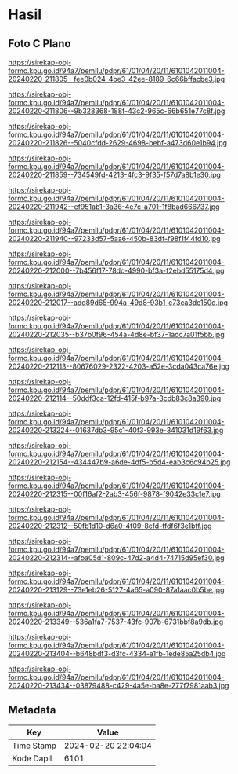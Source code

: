 # Hasil

## Foto C Plano

https://sirekap-obj-formc.kpu.go.id/94a7/pemilu/pdpr/61/01/04/20/11/6101042011004-20240220-211805--fee0b024-4be3-42ee-8189-6c66bffacbe3.jpg

https://sirekap-obj-formc.kpu.go.id/94a7/pemilu/pdpr/61/01/04/20/11/6101042011004-20240220-211806--9b328368-188f-43c2-965c-66b651e77c8f.jpg

https://sirekap-obj-formc.kpu.go.id/94a7/pemilu/pdpr/61/01/04/20/11/6101042011004-20240220-211826--5040cfdd-2629-4698-bebf-a473d60e1b94.jpg

https://sirekap-obj-formc.kpu.go.id/94a7/pemilu/pdpr/61/01/04/20/11/6101042011004-20240220-211859--734549fd-4213-4fc3-9f35-f57d7a8b1e30.jpg

https://sirekap-obj-formc.kpu.go.id/94a7/pemilu/pdpr/61/01/04/20/11/6101042011004-20240220-211942--ef951ab1-3a36-4e7c-a701-1f8bad666737.jpg

https://sirekap-obj-formc.kpu.go.id/94a7/pemilu/pdpr/61/01/04/20/11/6101042011004-20240220-211940--97233d57-5aa6-450b-83df-f98f1f44fd10.jpg

https://sirekap-obj-formc.kpu.go.id/94a7/pemilu/pdpr/61/01/04/20/11/6101042011004-20240220-212000--7b456f17-78dc-4990-bf3a-f2ebd55175d4.jpg

https://sirekap-obj-formc.kpu.go.id/94a7/pemilu/pdpr/61/01/04/20/11/6101042011004-20240220-212017--add89d65-994a-49d8-93b1-c73ca3dc150d.jpg

https://sirekap-obj-formc.kpu.go.id/94a7/pemilu/pdpr/61/01/04/20/11/6101042011004-20240220-212035--b37b0f96-454a-4d8e-bf37-1adc7a01f5bb.jpg

https://sirekap-obj-formc.kpu.go.id/94a7/pemilu/pdpr/61/01/04/20/11/6101042011004-20240220-212113--80676029-2322-4203-a52e-3cda043ca76e.jpg

https://sirekap-obj-formc.kpu.go.id/94a7/pemilu/pdpr/61/01/04/20/11/6101042011004-20240220-212114--50ddf3ca-12fd-415f-b97a-3cdb83c8a390.jpg

https://sirekap-obj-formc.kpu.go.id/94a7/pemilu/pdpr/61/01/04/20/11/6101042011004-20240220-213224--01637db3-95c1-40f3-993e-341031d19f63.jpg

https://sirekap-obj-formc.kpu.go.id/94a7/pemilu/pdpr/61/01/04/20/11/6101042011004-20240220-212154--434447b9-a6de-4df5-b5d4-eab3c6c94b25.jpg

https://sirekap-obj-formc.kpu.go.id/94a7/pemilu/pdpr/61/01/04/20/11/6101042011004-20240220-212315--00f16af2-2ab3-456f-9878-f9042e33c1e7.jpg

https://sirekap-obj-formc.kpu.go.id/94a7/pemilu/pdpr/61/01/04/20/11/6101042011004-20240220-212312--50fb1d10-d6a0-4f09-8cfd-ffdf6f3e1bff.jpg

https://sirekap-obj-formc.kpu.go.id/94a7/pemilu/pdpr/61/01/04/20/11/6101042011004-20240220-212314--afba05d1-809c-47d2-a4d4-74715d95ef30.jpg

https://sirekap-obj-formc.kpu.go.id/94a7/pemilu/pdpr/61/01/04/20/11/6101042011004-20240220-213129--73e1eb26-5127-4a65-a090-87a1aac0b5be.jpg

https://sirekap-obj-formc.kpu.go.id/94a7/pemilu/pdpr/61/01/04/20/11/6101042011004-20240220-213349--536a1fa7-7537-43fc-907b-6731bbf8a9db.jpg

https://sirekap-obj-formc.kpu.go.id/94a7/pemilu/pdpr/61/01/04/20/11/6101042011004-20240220-213404--b648bdf3-d3fc-4334-a1fb-1ede85a25db4.jpg

https://sirekap-obj-formc.kpu.go.id/94a7/pemilu/pdpr/61/01/04/20/11/6101042011004-20240220-213434--03879488-c429-4a5e-ba8e-277f7981aab3.jpg


## Metadata

| Key        | Value               |
| ---------- | ------------------- |
| Time Stamp | 2024-02-20 22:04:04 |
| Kode Dapil | 6101                |



